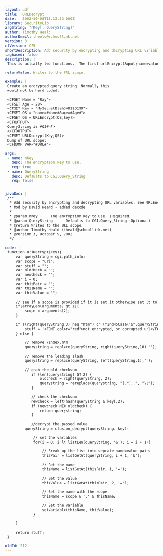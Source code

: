 ```yaml
---
layout: udf
title:  URLDecrypt
date:   2002-10-08T12:15:23.000Z
library: SecurityLib
argString: "nKey[, QueryString]"
author: Timothy Heald
authorEmail: theald@schoollink.net
version: 3
cfVersion: CF5
shortDescription: Add security by encrypting and decrypting URL variables. See URLEncrypt.
tagBased: false
description: |
 This is actually two functions.  The first urlEncrypt(&quot;name=value&amp;name=value&amp;name=value&quot;,key) you use when you would have a link or an action that you would be setting url variables in.  The second urlDecrypt(key) you use on whatever page you are calling, or using as the form action page.

returnValue: Writes to the URL scope.

example: |
 Create an encrypted query string. Normally this
 would not be hard coded.
 
 <CFSET Name = "Ray">
 <CFSET Age = 28>
 <CFSET Key = "MySecretBlah348123190">
 <CFSET QS = "name=#Name#&age=#Age#">
 <CFSET QS = URLEncrypt(QS,key)>
 <CFOUTPUT>
 QueryString is #QS#<P>
 </CFOUTPUT>
 <CFSET URLDecrypt(Key,QS)>
 Dump of URL scope:
 <CFDUMP VAR="#URL#">

args:
 - name: nKey
   desc: The encryption key to use.
   req: true
 - name: QueryString
   desc: Defaults to CGI.Query_String
   req: false


javaDoc: |
 /**
  * Add security by encrypting and decrypting URL variables. See URLEncrypt.
  * Mod by David Heard - added decode
  * 
  * @param nKey      The encryption key to use. (Required)
  * @param QueryString      Defaults to CGI.Query_String (Optional)
  * @return Writes to the URL scope. 
  * @author Timothy Heald (theald@schoollink.net) 
  * @version 3, October 9, 2002 
  */

code: |
 function urlDecrypt(key){
     var queryString = cgi.path_info;
     var scope = "url";
     var stuff = "";
     var oldcheck = "";
     var newcheck = "";
     var i = 0;
     var thisPair = "";
     var thisName = "";
     var thisValue = "";
 
     // see if a scope is provided if it is set it otherwise set it to url
     if(arrayLen(arguments) gt 1){
         scope = arguments[2];
     }
 
     if ((right(queryString,3) neq "htm") or (findNoCase("&",queryString) neq 0) or (findNoCase("=",queryString) neq 0)){
         stuff = '<FONT color="red">not encrypted, or corrupted url</FONT>';
     } else {
     
         // remove /index.htm
         querystring = replace(queryString, right(queryString,10),'');
         
         // remove the leading slash
         querystring = replace(queryString, left(queryString,1),'');
         
         // grab the old checksum
            if (len(querystring) GT 2) {
                oldcheck = right(querystring, 2);
                querystring = rereplace(querystring, "(.*)..", "\1");
            } 
            
            // check the checksum
            newcheck = left(hash(querystring & key),2);
            if (newcheck NEQ oldcheck) {
                return querystring;
            }
            
            //decrypt the passed value
         queryString = cfusion_decrypt(queryString, key);
         
             // set the variables
             for(i = 0; i lt listLen(queryString, '&'); i = i + 1){
                 
                 // Break up the list into seprate name=value pairs
                 thisPair = listGetAt(queryString, i + 1, '&');
                 
                 // Get the name
                 thisName = listGetAt(thisPair, 1, '=');
                 
                 // Get the value
                 thisValue = listGetAt(thisPair, 2, '=');
                 
                 // Set the name with the scope
                 thisName = scope & '.' & thisName;
                 
                 // Set the variable
                 setVariable(thisName, thisValue);
             }
         
     }
     
     return stuff;
 }

oldId: 212
---
```


